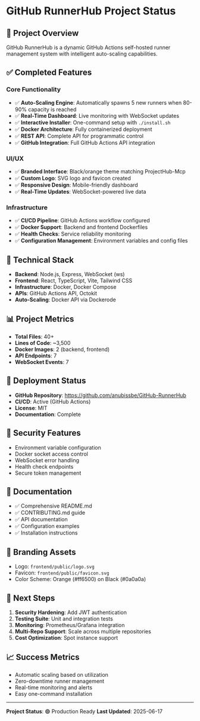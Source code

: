 # GitHub RunnerHub Project Status

## 🎯 Project Overview
GitHub RunnerHub is a dynamic GitHub Actions self-hosted runner management system with intelligent auto-scaling capabilities.

## ✅ Completed Features

### Core Functionality
- ✅ **Auto-Scaling Engine**: Automatically spawns 5 new runners when 80-90% capacity is reached
- ✅ **Real-Time Dashboard**: Live monitoring with WebSocket updates
- ✅ **Interactive Installer**: One-command setup with `./install.sh`
- ✅ **Docker Architecture**: Fully containerized deployment
- ✅ **REST API**: Complete API for programmatic control
- ✅ **GitHub Integration**: Full GitHub Actions API integration

### UI/UX
- ✅ **Branded Interface**: Black/orange theme matching ProjectHub-Mcp
- ✅ **Custom Logo**: SVG logo and favicon created
- ✅ **Responsive Design**: Mobile-friendly dashboard
- ✅ **Real-Time Updates**: WebSocket-powered live data

### Infrastructure
- ✅ **CI/CD Pipeline**: GitHub Actions workflow configured
- ✅ **Docker Support**: Backend and frontend Dockerfiles
- ✅ **Health Checks**: Service reliability monitoring
- ✅ **Configuration Management**: Environment variables and config files

## 🔧 Technical Stack
- **Backend**: Node.js, Express, WebSocket (ws)
- **Frontend**: React, TypeScript, Vite, Tailwind CSS
- **Infrastructure**: Docker, Docker Compose
- **APIs**: GitHub Actions API, Octokit
- **Auto-Scaling**: Docker API via Dockerode

## 📊 Project Metrics
- **Total Files**: 40+
- **Lines of Code**: ~3,500
- **Docker Images**: 2 (backend, frontend)
- **API Endpoints**: 7
- **WebSocket Events**: 7

## 🚀 Deployment Status
- **GitHub Repository**: https://github.com/anubissbe/GitHub-RunnerHub
- **CI/CD**: Active (GitHub Actions)
- **License**: MIT
- **Documentation**: Complete

## 🔐 Security Features
- Environment variable configuration
- Docker socket access control
- WebSocket error handling
- Health check endpoints
- Secure token management

## 📝 Documentation
- ✅ Comprehensive README.md
- ✅ CONTRIBUTING.md guide
- ✅ API documentation
- ✅ Configuration examples
- ✅ Installation instructions

## 🎨 Branding Assets
- Logo: `frontend/public/logo.svg`
- Favicon: `frontend/public/favicon.svg`
- Color Scheme: Orange (#ff6500) on Black (#0a0a0a)

## 🔄 Next Steps
1. **Security Hardening**: Add JWT authentication
2. **Testing Suite**: Unit and integration tests
3. **Monitoring**: Prometheus/Grafana integration
4. **Multi-Repo Support**: Scale across multiple repositories
5. **Cost Optimization**: Spot instance support

## 📈 Success Metrics
- Automatic scaling based on utilization
- Zero-downtime runner management
- Real-time monitoring and alerts
- Easy one-command installation

---

**Project Status**: 🟢 Production Ready
**Last Updated**: 2025-06-17